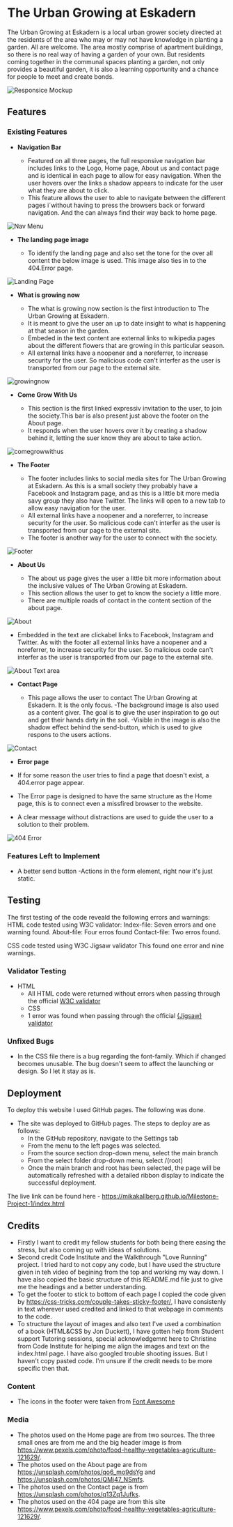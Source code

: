 # The Urban Growing at Eskadern

The Urban Growing at Eskadern is a local urban grower society directed at the residents of the area who may or may not have knowledge in planting a garden. All are welcome.
The area mostly comprise of apartment buildings, so there is no real way of having a garden of your own. But residents coming together in the communal spaces planting a garden, not only provides a beautiful garden, it is also a learning opportunity and a chance for people to meet and create bonds.

![Responsice Mockup](assets/images/amiresponsiv.png)

## Features 

### Existing Features

- __Navigation Bar__

  - Featured on all three pages, the full responsive navigation bar includes links to the Logo, Home page, About us and contact page and is identical in each page to allow for easy navigation. When the user hovers over the links a shadow appears to indicate for the user what they are about to click.
  - This feature allows the user to able to navigate between the different pages i´without having to press the browsers back or forward navigation. And the can always find their way back to home page. 

![Nav Menu](assets/images/navigation-shadow.png) 

- __The landing page image__

  - To identify the landing page and also set the tone for the over all content the below image is used. This image also ties in to the 404.Error page.

![Landing Page](assets/images/pexels-markus-spiske-121629.jpg)

- __What is growing now__

  - The what is growing now section is the first introduction to The Urban Growing at Eskadern.
  - It is meant to give the user an up to date insight to what is happening at that season in the garden.
  - Embeded in the text content are external links to wikipedia pages about the different flowers that are growing in this particular season.
  - All external links have a noopener and a noreferrer, to increase security for the user. So malicious code can't interfer as the user is transported from our page to the external site.

![growingnow](assets/images/whatisgrowingnow.png)

- __Come Grow With Us__

  - This section is the first linked expressiv invitation to the user, to join the society.This bar is also present just above the footer on the About page.
  - It responds when the user hovers over it by creating a shadow behind it, letting the suer know they are about to take action.

![comegrowwithus](assets/images/comegrowwhitus.png)

- __The Footer__ 

  - The footer includes links to social media sites for The Urban Growing at Eskadern. As this is a small society they probably have a Facebook and Instagram page, and as this is a little bit more media savy group they also have Twitter. The links will open to a new tab to allow easy navigation for the user. 
  - All external links have a noopener and a noreferrer, to increase security for the user. So malicious code can't interfer as the user is transported from our page to the external site.
  - The footer is another way for the user to connect with the society.

![Footer](assets/images/footer.png)

- __About Us__

  - The about us page gives the user a little bit more information about the inclusive values of The Urban Growing at Eskadern. 
  - This section allows the user to get to know the society a little more.
  - There are multiple roads of contact in the content section of the about page. 

![About](assets/images/aboutlandingpage.png)

- Embedded in the text are clickabel links to Facebook, Instagram and Twitter. As with the footer all external links have a noopener and a noreferrer, to increase security for the user. So malicious code can't interfer as the user is transported from our page to the external site.

![About Text area](assets/images/aboutlinksintext.png)

- __Contact Page__

  - This page allows the user to contact The Urban Growing at Eskadern. It is the only focus.
  -The background image is also used as a content giver. The goal is to give the user inspiration to go out and get their hands dirty in the soil.
  -Visible in the image is also the shadow effect behind the send-button, which is used to give respons to the users actions.

![Contact](assets/images/contactpage.png)


- __Error page__

- If for some reason the user tries to find a page that doesn't exist, a 404.error page appear.
- The Error page is designed to have the same structure as the Home page, this is to connect even a missfired browser to the website.
- A clear message without distractions are used to guide the user to a solution to their problem.

![404 Error](assets/images/errorpage.png)

### Features Left to Implement

- A better send button
-Actions in the form element, right now it's just static.

## Testing 

The first testing of the code reveald the following errors and warnings:
HTML code tested using W3C validator:
Index-file:
Seven errors and one warning found.
About-file:
Four erros found
Contact-file:
Two erros found.

CSS code tested using W3C Jigsaw validator
This found one error and nine warnings.


### Validator Testing 

- HTML
  - All HTML code were returned without errors when passing through the official [W3C validator](https://validator.w3.org/nu/#textarea)
  - CSS
  - 1 error was found when passing through the official [(Jigsaw) validator](https://jigsaw.w3.org/css-validator/validator?uri=https%3A%2F%2Fmikakallberg.github.io%2FMilestone-Project-1%2Findex.html&profile=css3svg&usermedium=all&warning=1&vextwarning=&lang=sv)

### Unfixed Bugs

- In the CSS file there is a bug regarding the font-family. Which if changed becomes unusable. The bug doesn't seem to affect the launching or design. So I let it stay as is.

## Deployment
 To deploy this website I used GitHub pages. The following was done.

- The site was deployed to GitHub pages. The steps to deploy are as follows: 
  - In the GitHub repository, navigate to the Settings tab 
  - From the menu to the left pages was selected.
  - From the source section drop-down menu, select the main branch
  - From the select folder drop-down menu, select /(root)
  - Once the main branch and root has been selected, the page will be automatically refreshed with a detailed ribbon display to indicate the successful deployment. 

The live link can be found here - https://mikakallberg.github.io/Milestone-Project-1/index.html


## Credits 

- Firstly I want to credit my fellow students for both being there easing the stress, but also coming up with ideas of solutions.
- Second credit Code Institute and the Walkthrough "Love Running" project. I tried hard to not copy any code, but I have used the structure given in teh video of begining from the top and working my way down. I have also copied the basic structure of this README.md file just to give me the headings and a better understanding. 
- To get the footer to stick to bottom of each page I copied the code given by https://css-tricks.com/couple-takes-sticky-footer/, I have consistenly in text wherever used credited and linked to that webpage in comments to the code.
- To structure the layout of images and also text I've used a combination of a book (HTML&CSS by Jon Duckett), I have gotten help from Student support Tutoring sessions, special acknowledgemnt here to Christine from Code Institute for helping me align the images and text on the index.html page. I have also googled trouble shooting issues. But I haven't copy pasted code. I'm unsure if the credit needs to be more specific then that.

### Content 

- The icons in the footer were taken from [Font Awesome](https://fontawesome.com/)

### Media

- The photos used on the Home page are from two sources. The three small ones are from me and the big header image is from https://www.pexels.com/photo/food-healthy-vegetables-agriculture-121629/. 
- The photos used on the About page are from https://unsplash.com/photos/qo6_mo9dsYg and https://unsplash.com/photos/QMj47_NSmfs. 
- The photos used on the Contact page is from https://unsplash.com/photos/q13Zq1Jufks.
- The photos used on the 404 page are from this site https://www.pexels.com/photo/food-healthy-vegetables-agriculture-121629/.


